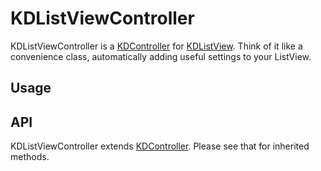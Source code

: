
# KDListViewController

KDListViewController is a [KDController](../core/kdcontroller.md) for 
[KDListView](./kdlistview.md).  Think of it like a convenience class, 
automatically adding useful settings to your ListView.

## Usage

## API

KDListViewController extends [KDController](../core/kdcontroller.md). Please 
see that for inherited methods.

